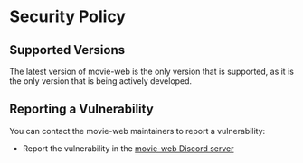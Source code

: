 # Security Policy

## Supported Versions

The latest version of movie-web is the only version that is supported, as it is the only version that is being actively developed.

## Reporting a Vulnerability

You can contact the movie-web maintainers to report a vulnerability:
 - Report the vulnerability in the [movie-web Discord server](https://movie-web.github.io/links/discord)